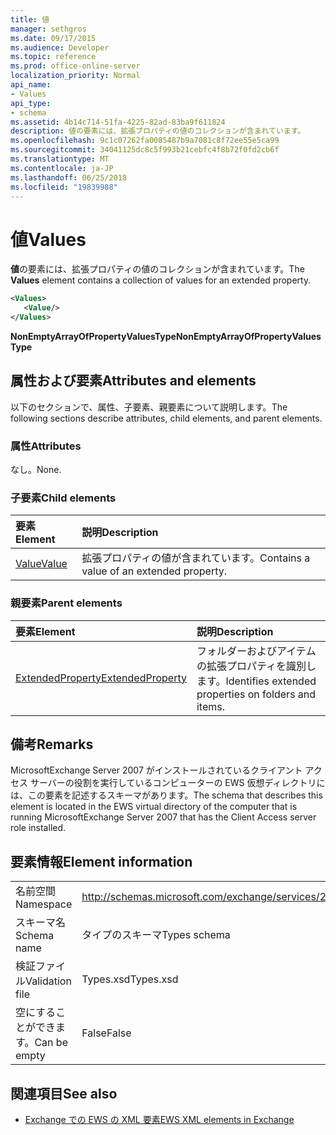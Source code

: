 ```yaml
---
title: 値
manager: sethgros
ms.date: 09/17/2015
ms.audience: Developer
ms.topic: reference
ms.prod: office-online-server
localization_priority: Normal
api_name:
- Values
api_type:
- schema
ms.assetid: 4b14c714-51fa-4225-82ad-83ba9f611824
description: 値の要素には、拡張プロパティの値のコレクションが含まれています。
ms.openlocfilehash: 9c1c07262fa0085487b9a7081c8f72ee55e5ca99
ms.sourcegitcommit: 34041125dc8c5f993b21cebfc4f8b72f0fd2cb6f
ms.translationtype: MT
ms.contentlocale: ja-JP
ms.lasthandoff: 06/25/2018
ms.locfileid: "19839988"
---
```

# <a name="values"></a><span data-ttu-id="15669-103">値</span><span class="sxs-lookup"><span data-stu-id="15669-103">Values</span></span>

<span data-ttu-id="15669-104">**値**の要素には、拡張プロパティの値のコレクションが含まれています。</span><span class="sxs-lookup"><span data-stu-id="15669-104">The **Values** element contains a collection of values for an extended property.</span></span> 
  
```xml
<Values>
   <Value/>
</Values>
```

<span data-ttu-id="15669-105">**NonEmptyArrayOfPropertyValuesType**</span><span class="sxs-lookup"><span data-stu-id="15669-105">**NonEmptyArrayOfPropertyValuesType**</span></span>

## <a name="attributes-and-elements"></a><span data-ttu-id="15669-106">属性および要素</span><span class="sxs-lookup"><span data-stu-id="15669-106">Attributes and elements</span></span>

<span data-ttu-id="15669-107">以下のセクションで、属性、子要素、親要素について説明します。</span><span class="sxs-lookup"><span data-stu-id="15669-107">The following sections describe attributes, child elements, and parent elements.</span></span>
  
### <a name="attributes"></a><span data-ttu-id="15669-108">属性</span><span class="sxs-lookup"><span data-stu-id="15669-108">Attributes</span></span>

<span data-ttu-id="15669-109">なし。</span><span class="sxs-lookup"><span data-stu-id="15669-109">None.</span></span>
  
### <a name="child-elements"></a><span data-ttu-id="15669-110">子要素</span><span class="sxs-lookup"><span data-stu-id="15669-110">Child elements</span></span>

|<span data-ttu-id="15669-111">**要素**</span><span class="sxs-lookup"><span data-stu-id="15669-111">**Element**</span></span>|<span data-ttu-id="15669-112">**説明**</span><span class="sxs-lookup"><span data-stu-id="15669-112">**Description**</span></span>|
|:-----|:-----|
|[<span data-ttu-id="15669-113">Value</span><span class="sxs-lookup"><span data-stu-id="15669-113">Value</span></span>](value.md) <br/> |<span data-ttu-id="15669-114">拡張プロパティの値が含まれています。</span><span class="sxs-lookup"><span data-stu-id="15669-114">Contains a value of an extended property.</span></span>  <br/> |
   
### <a name="parent-elements"></a><span data-ttu-id="15669-115">親要素</span><span class="sxs-lookup"><span data-stu-id="15669-115">Parent elements</span></span>

|<span data-ttu-id="15669-116">**要素**</span><span class="sxs-lookup"><span data-stu-id="15669-116">**Element**</span></span>|<span data-ttu-id="15669-117">**説明**</span><span class="sxs-lookup"><span data-stu-id="15669-117">**Description**</span></span>|
|:-----|:-----|
|[<span data-ttu-id="15669-118">ExtendedProperty</span><span class="sxs-lookup"><span data-stu-id="15669-118">ExtendedProperty</span></span>](extendedproperty.md) <br/> |<span data-ttu-id="15669-119">フォルダーおよびアイテムの拡張プロパティを識別します。</span><span class="sxs-lookup"><span data-stu-id="15669-119">Identifies extended properties on folders and items.</span></span>  <br/> |
   
## <a name="remarks"></a><span data-ttu-id="15669-120">備考</span><span class="sxs-lookup"><span data-stu-id="15669-120">Remarks</span></span>

<span data-ttu-id="15669-121">MicrosoftExchange Server 2007 がインストールされているクライアント アクセス サーバーの役割を実行しているコンピューターの EWS 仮想ディレクトリには、この要素を記述するスキーマがあります。</span><span class="sxs-lookup"><span data-stu-id="15669-121">The schema that describes this element is located in the EWS virtual directory of the computer that is running MicrosoftExchange Server 2007 that has the Client Access server role installed.</span></span>
  
## <a name="element-information"></a><span data-ttu-id="15669-122">要素情報</span><span class="sxs-lookup"><span data-stu-id="15669-122">Element information</span></span>

|||
|:-----|:-----|
|<span data-ttu-id="15669-123">名前空間</span><span class="sxs-lookup"><span data-stu-id="15669-123">Namespace</span></span>  <br/> |http://schemas.microsoft.com/exchange/services/2006/types  <br/> |
|<span data-ttu-id="15669-124">スキーマ名</span><span class="sxs-lookup"><span data-stu-id="15669-124">Schema name</span></span>  <br/> |<span data-ttu-id="15669-125">タイプのスキーマ</span><span class="sxs-lookup"><span data-stu-id="15669-125">Types schema</span></span>  <br/> |
|<span data-ttu-id="15669-126">検証ファイル</span><span class="sxs-lookup"><span data-stu-id="15669-126">Validation file</span></span>  <br/> |<span data-ttu-id="15669-127">Types.xsd</span><span class="sxs-lookup"><span data-stu-id="15669-127">Types.xsd</span></span>  <br/> |
|<span data-ttu-id="15669-128">空にすることができます。</span><span class="sxs-lookup"><span data-stu-id="15669-128">Can be empty</span></span>  <br/> |<span data-ttu-id="15669-129">False</span><span class="sxs-lookup"><span data-stu-id="15669-129">False</span></span>  <br/> |
   
## <a name="see-also"></a><span data-ttu-id="15669-130">関連項目</span><span class="sxs-lookup"><span data-stu-id="15669-130">See also</span></span>

- [<span data-ttu-id="15669-131">Exchange での EWS の XML 要素</span><span class="sxs-lookup"><span data-stu-id="15669-131">EWS XML elements in Exchange</span></span>](ews-xml-elements-in-exchange.md)

